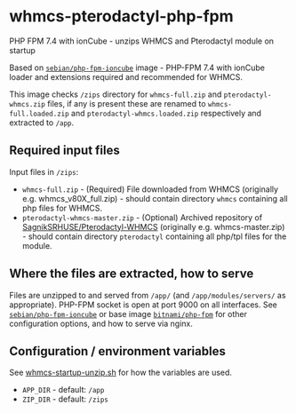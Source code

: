 # whmcs-pterodactyl-php-fpm
PHP FPM 7.4 with ionCube - unzips WHMCS and Pterodactyl module on startup

Based on [`sebian/php-fpm-ioncube`](https://hub.docker.com/r/sebian/php-fpm-ioncube) image - PHP-FPM 7.4 with ionCube loader and extensions required and recommended for WHMCS.

This image checks `/zips` directory for `whmcs-full.zip` and `pterodactyl-whmcs.zip` files, if any is present these are renamed to `whmcs-full.loaded.zip` and `pterodactyl-whmcs.loaded.zip` respectively and extracted to `/app`.

## Required input files

Input files in `/zips`:
 - `whmcs-full.zip` - (Required) File downloaded from WHMCS (originally e.g. whmcs_v80X_full.zip) - should contain directory `whmcs` containing all php files for WHMCS.
 - `pterodactyl-whmcs-master.zip` - (Optional) Archived repository of [SagnikSRHUSE/Pterodactyl-WHMCS](https://github.com/SagnikSRHUSE/Pterodactyl-WHMCS) (originally e.g. whmcs-master.zip) - should contain directory `pterodactyl` containing all php/tpl files for the module.

## Where the files are extracted, how to serve

Files are unzipped to and served from `/app/` (and `/app/modules/servers/` as appropriate). PHP-FPM socket is open at port 9000 on all interfaces. See [`sebian/php-fpm-ioncube`](https://hub.docker.com/r/sebian/php-fpm-ioncube) or base image [`bitnami/php-fpm`](https://hub.docker.com/r/bitnami/php-fpm) for other configuration options, and how to serve via nginx.

## Configuration / environment variables

See [whmcs-startup-unzip.sh](https://github.com/sebimoe/whmcs-pterodactyl-php-fpm/blob/master/whmcs-startup-unzip.sh) for how the variables are used.

 - `APP_DIR` - default: `/app`
 - `ZIP_DIR` - default: `/zips`
